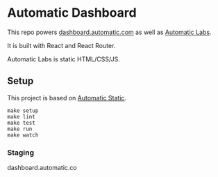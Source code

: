 # Automatic Dashboard

This repo powers [dashboard.automatic.com](dashboard.automatic.com) as well as [Automatic Labs](dashboard.automatic.com/#/labs).

It is built with React and React Router.

Automatic Labs is static HTML/CSS/JS.

## Setup

This project is based on [Automatic Static](https://github.com/Automatic/Automatic-static).

    make setup
    make lint
    make test
    make run
    make watch

### Staging

dashboard.automatic.co

